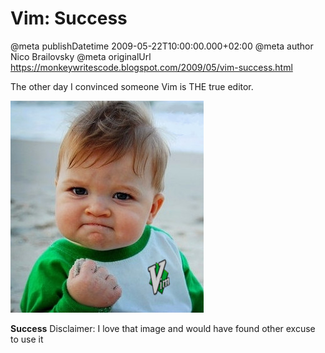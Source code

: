 # Vim: Success

@meta publishDatetime 2009-05-22T10:00:00.000+02:00
@meta author Nico Brailovsky
@meta originalUrl https://monkeywritescode.blogspot.com/2009/05/vim-success.html

The other day I convinced someone Vim is THE true editor.

![](/blog_img/success_vim1.jpg)

**Success**
Disclaimer: I love that image and would have found other excuse to use it

